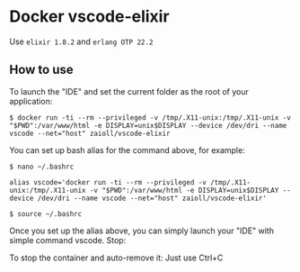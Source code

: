 # Docker vscode-elixir

Use `elixir 1.8.2` and `erlang OTP 22.2`

## How to use

To launch the "IDE" and set the current folder as the root of your application:

```
$ docker run -ti --rm --privileged -v /tmp/.X11-unix:/tmp/.X11-unix -v "$PWD":/var/www/html -e DISPLAY=unix$DISPLAY --device /dev/dri --name vscode --net="host" zaioll/vscode-elixir
```

You can set up bash alias for the command above, for example:

```
$ nano ~/.bashrc
```

```
alias vscode='docker run -ti --rm --privileged -v /tmp/.X11-unix:/tmp/.X11-unix -v "$PWD":/var/www/html -e DISPLAY=unix$DISPLAY --device /dev/dri --name vscode --net="host" zaioll/vscode-elixir'
```
```
$ source ~/.bashrc
```

Once you set up the alias above, you can simply launch your "IDE" with simple command vscode.
Stop:

To stop the container and auto-remove it: Just use Ctrl+C